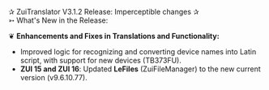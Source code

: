 ✰ ZuiTranslator V3.1.2 Release: Imperceptible changes ✰  
➳ What's New in the Release:  

❦ **Enhancements and Fixes in Translations and Functionality:**  

- Improved logic for recognizing and converting device names into Latin script, with support for new devices (TB373FU).  
- **ZUI 15 and ZUI 16**: Updated **LeFiles** (ZuiFileManager) to the new current version (v9.6.10.77).